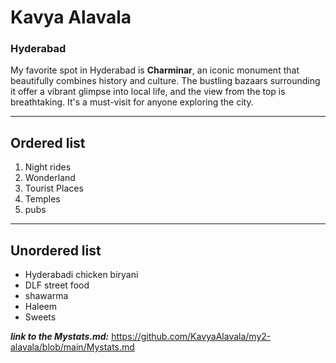 # Kavya Alavala

### Hyderabad

My favorite spot in Hyderabad is **Charminar**, an iconic monument that beautifully combines history and culture. The bustling bazaars surrounding it offer a vibrant glimpse into local life, and the view from the top is breathtaking. It's a must-visit for anyone exploring the city.

****
## Ordered list
1. Night rides
2. Wonderland
3. Tourist Places
4. Temples
5. pubs

****

## Unordered list
* Hyderabadi chicken biryani
* DLF street food
* shawarma 
* Haleem
* Sweets

___link to the Mystats.md:___
https://github.com/KavyaAlavala/my2-alavala/blob/main/Mystats.md

